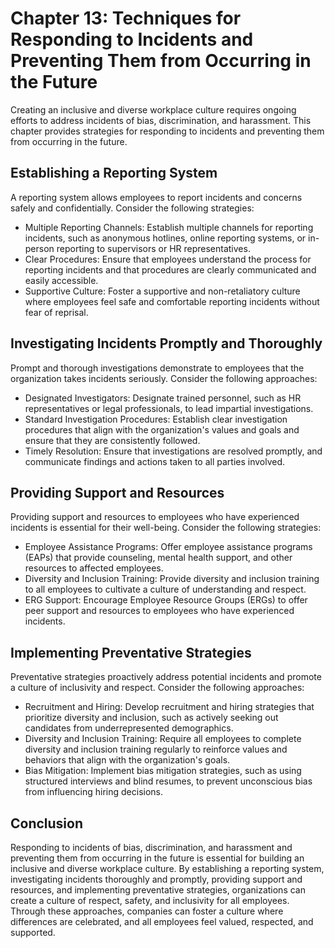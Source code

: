 Chapter 13: Techniques for Responding to Incidents and Preventing Them from Occurring in the Future
===================================================================================================

Creating an inclusive and diverse workplace culture requires ongoing efforts to address incidents of bias, discrimination, and harassment. This chapter provides strategies for responding to incidents and preventing them from occurring in the future.

**Establishing a Reporting System**
-----------------------------------

A reporting system allows employees to report incidents and concerns safely and confidentially. Consider the following strategies:

* Multiple Reporting Channels: Establish multiple channels for reporting incidents, such as anonymous hotlines, online reporting systems, or in-person reporting to supervisors or HR representatives.
* Clear Procedures: Ensure that employees understand the process for reporting incidents and that procedures are clearly communicated and easily accessible.
* Supportive Culture: Foster a supportive and non-retaliatory culture where employees feel safe and comfortable reporting incidents without fear of reprisal.

**Investigating Incidents Promptly and Thoroughly**
---------------------------------------------------

Prompt and thorough investigations demonstrate to employees that the organization takes incidents seriously. Consider the following approaches:

* Designated Investigators: Designate trained personnel, such as HR representatives or legal professionals, to lead impartial investigations.
* Standard Investigation Procedures: Establish clear investigation procedures that align with the organization's values and goals and ensure that they are consistently followed.
* Timely Resolution: Ensure that investigations are resolved promptly, and communicate findings and actions taken to all parties involved.

**Providing Support and Resources**
-----------------------------------

Providing support and resources to employees who have experienced incidents is essential for their well-being. Consider the following strategies:

* Employee Assistance Programs: Offer employee assistance programs (EAPs) that provide counseling, mental health support, and other resources to affected employees.
* Diversity and Inclusion Training: Provide diversity and inclusion training to all employees to cultivate a culture of understanding and respect.
* ERG Support: Encourage Employee Resource Groups (ERGs) to offer peer support and resources to employees who have experienced incidents.

**Implementing Preventative Strategies**
----------------------------------------

Preventative strategies proactively address potential incidents and promote a culture of inclusivity and respect. Consider the following approaches:

* Recruitment and Hiring: Develop recruitment and hiring strategies that prioritize diversity and inclusion, such as actively seeking out candidates from underrepresented demographics.
* Diversity and Inclusion Training: Require all employees to complete diversity and inclusion training regularly to reinforce values and behaviors that align with the organization's goals.
* Bias Mitigation: Implement bias mitigation strategies, such as using structured interviews and blind resumes, to prevent unconscious bias from influencing hiring decisions.

**Conclusion**
--------------

Responding to incidents of bias, discrimination, and harassment and preventing them from occurring in the future is essential for building an inclusive and diverse workplace culture. By establishing a reporting system, investigating incidents thoroughly and promptly, providing support and resources, and implementing preventative strategies, organizations can create a culture of respect, safety, and inclusivity for all employees. Through these approaches, companies can foster a culture where differences are celebrated, and all employees feel valued, respected, and supported.
